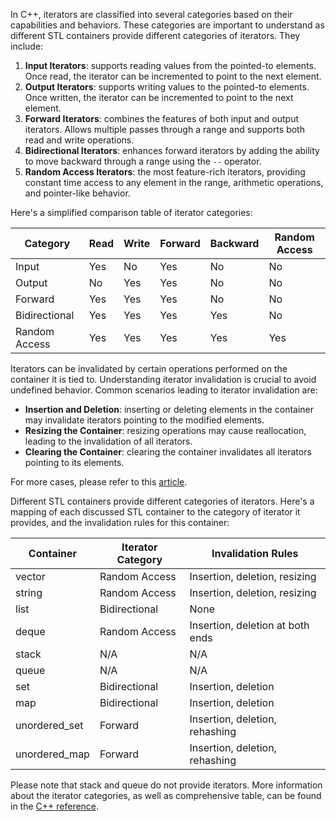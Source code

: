 In C++, iterators are classified into several categories based on their capabilities and behaviors. These categories are important to understand as different STL containers provide different categories of iterators. They include:
1. **Input Iterators**: supports reading values from the pointed-to elements. Once read, the iterator can be incremented to point to the next element.
2. **Output Iterators**: supports writing values to the pointed-to elements. Once written, the iterator can be incremented to point to the next element.
3. **Forward Iterators**: combines the features of both input and output iterators. Allows multiple passes through a range and supports both read and write operations.
4. **Bidirectional Iterators**: enhances forward iterators by adding the ability to move backward through a range using the `--` operator.
5. **Random Access Iterators**: the most feature-rich iterators, providing constant time access to any element in the range, arithmetic operations, and pointer-like behavior.

Here's a simplified comparison table of iterator categories:

| Category      | Read | Write | Forward | Backward | Random Access |
|---------------|------|-------|---------|----------|---------------|
| Input         | Yes  | No    | Yes     | No       | No            |
| Output        | No   | Yes   | Yes     | No       | No            |
| Forward       | Yes  | Yes   | Yes     | No       | No            |
| Bidirectional | Yes  | Yes   | Yes     | Yes      | No            |
| Random Access | Yes  | Yes   | Yes     | Yes      | Yes           |

Iterators can be invalidated by certain operations performed on the container it is tied to. Understanding iterator invalidation is crucial to avoid undefined behavior. Common scenarios leading to iterator invalidation are:
- **Insertion and Deletion**: inserting or deleting elements in the container may invalidate iterators pointing to the modified elements.
- **Resizing the Container**: resizing operations may cause reallocation, leading to the invalidation of all iterators.
- **Clearing the Container**: clearing the container invalidates all iterators pointing to its elements.

For more cases, please refer to this [article](http://kera.name/articles/2011/06/iterator-invalidation-rules-c0x/).

Different STL containers provide different categories of iterators. Here's a mapping of each discussed STL container to the category of iterator it provides, and the invalidation rules for this container:

| Container     | Iterator Category | Invalidation Rules               |
|---------------|-------------------|----------------------------------|
| vector        | Random Access     | Insertion, deletion, resizing    |
| string        | Random Access     | Insertion, deletion, resizing    |
| list          | Bidirectional     | None                             |
| deque         | Random Access     | Insertion, deletion at both ends |
| stack         | N/A               | N/A                              |
| queue         | N/A               | N/A                              |
| set           | Bidirectional     | Insertion, deletion              |
| map           | Bidirectional     | Insertion, deletion              |
| unordered_set | Forward           | Insertion, deletion, rehashing   |
| unordered_map | Forward           | Insertion, deletion, rehashing   |

Please note that stack and queue do not provide iterators. More information about the iterator categories, as well as comprehensive table, can be found in the [C++ reference](https://en.cppreference.com/w/cpp/iterator).